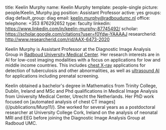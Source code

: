 title: Keelin Murphy
name: Keelin Murphy
template: people-single 
picture: people/Keelin_Murphy.jpg 
position: Assistant Professor 
active: yes 
groups: diag default_group: 
diag email: keelin.murphy@radboudumc.nl 
office: telephone: +353 876292652 
type: faculty 
linkedin: https://www.linkedin.com/in/keelin-murphy-87745492/ 
scholar: https://scholar.google.com/citations?user=f0Ydw-YAAAAJ 
researcherid: http://www.researcherid.com/rid/AAX-6473-2020

Keelin Murphy is Assistant Professor at the Diagnostic Image Analysis Group in [Radboud University Medical Center](https://www.radboudumc.nl). Her research interests are in AI for low-cost imaging modalities with a focus on applications for low and middle income countries. This includes [chest X-ray](research/cxr/) applications for detection of tuberculosis and other abnormalities, as well as [ultrasound AI](research/pocus-ai/) for applications including prenatal screening. 

Keelin obtained a bachelor's degree in Mathematics from Trinity College, Dublin, Ireland and MSc and Phd qualifications in Medical Image Analysis from University Medical Center, Utrecht the Netherlands. Her PhD work focused on [automated analysis of chest CT images]((/publications/Murp11/).  She worked for several years as a postdoctoral researcher at University College Cork, Ireland on the analysis of neonatal MRI and EEG before joining the Diagnostic Image Analysis Group at Radboud UMC. 
